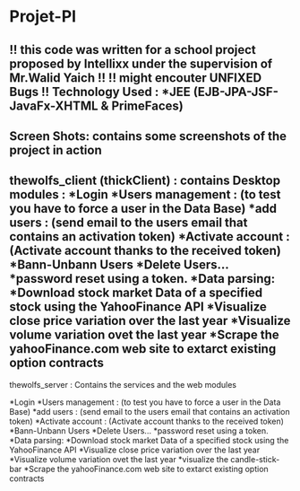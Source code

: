 # Projet-PI

!! this code was written for a school project proposed by Intellixx under the supervision of Mr.Walid Yaich !! 
!! might encouter UNFIXED Bugs !! 
Technology Used : 
  *JEE (EJB-JPA-JSF-JavaFx-XHTML & PrimeFaces) 
-----------------------------------------------------------------------------------------------------------------------------------------
Screen Shots: contains some screenshots of the project in action 
-----------------------------------------------------------------------------------------------------------------------------------------
thewolfs_client (thickClient) : contains Desktop modules : 
  *Login
  *Users management : (to test you have to force a user in the Data Base) 
      *add users : (send email to the users email that contains an activation token)
      *Activate account : (Activate account thanks to the received token)
      *Bann-Unbann Users
      *Delete Users...
      *password reset using a token.
  *Data parsing: 
      *Download stock market Data of a specified stock using the YahooFinance API 
      *Visualize close price variation over the last year 
      *Visualize volume variation ovet the last year
      *Scrape the yahooFinance.com web site to extarct existing option contracts 
-----------------------------------------------------------------------------------------------------------------------------------------   
thewolfs_server : Contains the services and the web modules 

  *Login
  *Users management : (to test you have to force a user in the Data Base) 
      *add users : (send email to the users email that contains an activation token)
      *Activate account : (Activate account thanks to the received token)
      *Bann-Unbann Users
      *Delete Users...
      *password reset using a token.
  *Data parsing: 
      *Download stock market Data of a specified stock using the YahooFinance API 
      *Visualize close price variation over the last year 
      *Visualize volume variation ovet the last year
      *visualize the candle-stick-bar
      *Scrape the yahooFinance.com web site to extarct existing option contracts 
      
